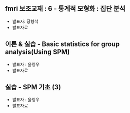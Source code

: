 ## fmri 보조교재 : 6 - 통계적 모형화 : 집단 분석
- 발표자: 장형석
- 발표자료

## 이론 & 실습 - Basic statistics for group analysis(Using SPM)
- 발표자 : 윤영우
- 발표자료

## 실습 - SPM 기초 (3)
- 발표자 : 윤영우
- 발표자료